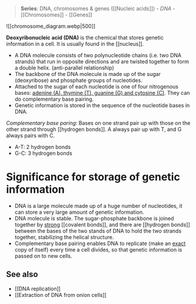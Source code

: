 > **Series**: DNA, chromosomes & genes
> ([[Nucleic acids]]) - *DNA* - [[Chromosomes]] - [[Genes]]

![[chromosome_diagram.webp|500]] 

**Deoxyribonucleic acid (DNA)** is the chemical that stores genetic information in a cell. It is usually found in the [[nucleus]].
- A DNA molecule consists of <span class="hi-green">two polynucleotide chains</span> (i.e. two DNA strands) that run in <span class="hi-blue">opposite directions</span> and are twisted together to form a <span class="hi-blue">double helix</span>. (anti-parallel relationship)
- The backbone of the DNA molecule is made up of the <span class="hi-green">sugar (deoxyribose)</span> and <span class="hi-green">phosphate groups</span> of nucleotides.
- Attached to the sugar of each nucleotide is one of <span class="hi-green">four nitrogenous bases</span>: <u>adenine (A), thymine (T), guanine (G) and cytosine (C)</u>. They can do <span class="hi-blue">complementary base pairing</span>.
- Genetic information is stored in the sequence of the nucleotide bases in DNA.

*Complementary base paring*: Bases on one strand pair up with those on the other strand through [[hydrogen bonds]]. A always pair up with T, and G always pairs with C.
- A-T: 2 hydrogen bonds
- G-C: 3 hydrogen bonds

# Significance for storage of genetic information
- DNA is a large molecule made up of a huge number of nucleotides, it can <span class="hi-green">store a very large amount of genetic information</span>.
- DNA molecule is <span class="hi-green">stable</span>. The sugar-phosphate backbone is joined together by <u>strong</u> [[covalent bonds]], and there are [[hydrogen bonds]] between the bases of the two stands of DNA to hold the two strands together, stabilizing the helical structure.
- <span class="hi-green">Complementary base pairing enables DNA to replicate</span> (make an <u>exact</u> copy of itself) every time a cell divides, so that genetic information is passed on to new cells.

## See also
- [[DNA replication]]
- [[Extraction of DNA from onion cells]]
